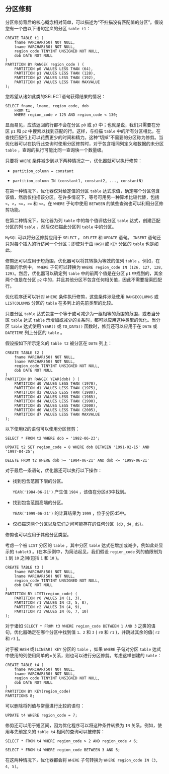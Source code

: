 ## 分区修剪

分区修剪背后的核心概念相对简单，可以描述为“不扫描没有匹配值的分区”。假设您有一个由以下语句定义的分区 `table t1`：
```
CREATE TABLE t1 (
    fname VARCHAR(50) NOT NULL,
    lname VARCHAR(50) NOT NULL,
    region_code TINYINT UNSIGNED NOT NULL,
    dob DATE NOT NULL
)
PARTITION BY RANGE( region_code ) (
    PARTITION p0 VALUES LESS THAN (64),
    PARTITION p1 VALUES LESS THAN (128),
    PARTITION p2 VALUES LESS THAN (192),
    PARTITION p3 VALUES LESS THAN MAXVALUE
);
```

您希望从诸如此类的SELECT语句获得结果的情况：
```
SELECT fname, lname, region_code, dob
    FROM t1
    WHERE region_code > 125 AND region_code < 130;
```

显而易见，应该返回的行都不会在分区 `p0` 或 `p3` 中；也就是说，我们只需要在分区 `p1` 和 `p2` 中搜索以找到匹配的行。这样，与扫描 `table` 中的所有分区相比，在查找匹配行上可以花费更少的时间和精力。这种“切掉”不需要的分区称为修剪。当优化器可以在执行此查询时使用分区修剪时，对于包含相同列定义和数据的未分区 `table` ，查询的执行可能比同一查询快一个数量级。

只要将 `WHERE` 条件减少到以下两种情况之一，优化器就可以执行修剪：

- `partition_column = constant`

- `partition_column IN (constant1, constant2, ..., constantN)`

在第一种情况下，优化器仅对给定值的分区 `table` 达式求值，确定哪个分区包含该值，然后仅扫描该分区。在许多情况下，等号可用另一种算术比较代替，包括 `<`，`>`，`<=`，`>=` 和 `<>`。在 `WHERE` 子句中使用 `BETWEEN` 的某些查询也可以利用分区修剪功能。

在第二种情况下，优化器为列 `table` 中的每个值评估分区 `table` 达式，创建匹配分区的列 `table` ，然后仅扫描此分区列 `table` 中的分区。

`MySQL` 可以将分区修剪应用于 `SELECT` ， `DELETE` 和 `UPDATE` 语句。 `INSERT` 语句还只对每个插入的行访问一个分区；即使对于由 `HASH` 或 `KEY` 分区的 `table` 也是如此。

修剪还可以应用于短范围，优化器可以将其转换为等效的值列 `table` 。例如，在前面的示例中， `WHERE` 子句可以转换为 `WHERE region_code IN (126, 127, 128, 129)`。然后，优化器可以确定列 `table` 中的前两个值是在分区 `p1` 中找到的，其余两个值是在分区 `p2` 中的，并且其他分区不包含任何相关值，因此不需要搜索匹配行。

优化程序还可以针对 `WHERE` 条件执行修剪，这些条件涉及使用 `RANGECOLUMNS` 或 `LISTCOLUMNS` 分区的 `table` 在多列上的先前类型的比较。

只要分区 `table` 达式包含一个等于或可减少为一组相等的范围的范围，或者当分区 `table` 达式 `table` 示增加或减少的关系时，都可以应用这种类型的优化。当分区 `table` 达式使用 `YEAR()` 或 `TO_DAYS()` 函数时，修剪还可以应用于在 `DATE` 或 `DATETIME` 列上分区的 `table` 。

假设按如下所示定义的 `table t2` 被分区在 `DATE` 列上：
```
CREATE TABLE t2 (
    fname VARCHAR(50) NOT NULL,
    lname VARCHAR(50) NOT NULL,
    region_code TINYINT UNSIGNED NOT NULL,
    dob DATE NOT NULL
)
PARTITION BY RANGE( YEAR(dob) ) (
    PARTITION d0 VALUES LESS THAN (1970),
    PARTITION d1 VALUES LESS THAN (1975),
    PARTITION d2 VALUES LESS THAN (1980),
    PARTITION d3 VALUES LESS THAN (1985),
    PARTITION d4 VALUES LESS THAN (1990),
    PARTITION d5 VALUES LESS THAN (2000),
    PARTITION d6 VALUES LESS THAN (2005),
    PARTITION d7 VALUES LESS THAN MAXVALUE
);
```

以下使用t2的语句可以使用分区修剪：
```
SELECT * FROM t2 WHERE dob = '1982-06-23';

UPDATE t2 SET region_code = 8 WHERE dob BETWEEN '1991-02-15' AND '1997-04-25';

DELETE FROM t2 WHERE dob >= '1984-06-21' AND dob <= '1999-06-21'
```

对于最后一条语句，优化器还可以执行以下操作：

- 找到包含范围下限的分区。

   `YEAR('1984-06-21')` 产生值 `1984` ，该值在分区d3中找到。

- 找到包含范围高端的分区。

    `YEAR('1999-06-21')` 的计算结果为 `1999` ，位于分区d5中。

- 仅扫描这两个分区以及它们之间可能存在的任何分区（`d3` , `d4` , `d5`）。

修剪也可以应用于其他分区类型。

考虑一个被 `LIST` 分区的 `table` ，其中分区 `table` 达式在增加或减少，例如此处显示的 `tablet3` 。(在本示例中，为简洁起见，我们假设 `region_code` 列的值限制为 `1` 到 `10` 之间(包括 `1` 和 `10` )。
```
CREATE TABLE t3 (
    fname VARCHAR(50) NOT NULL,
    lname VARCHAR(50) NOT NULL,
    region_code TINYINT UNSIGNED NOT NULL,
    dob DATE NOT NULL
)
PARTITION BY LIST(region_code) (
    PARTITION r0 VALUES IN (1, 3),
    PARTITION r1 VALUES IN (2, 5, 8),
    PARTITION r2 VALUES IN (4, 9),
    PARTITION r3 VALUES IN (6, 7, 10)
);
```

对于诸如 `SELECT * FROM t3 WHERE region_code BETWEEN 1 AND 3` 之类的语句，优化器确定在哪个分区中找到值 `1、2` 和 `3` ( `r0` 和 `r1` )，并跳过其余的值( `r2` 和 `r3` )。

对于被 `HASH` 或`[LINEAR] KEY` 分区的 `table` ，如果 `WHERE` 子句对分区 `table` 达式中使用的列使用简单的=关系，则也可以进行分区修剪。考虑这样创建的 `table`：
```
CREATE TABLE t4 (
    fname VARCHAR(50) NOT NULL,
    lname VARCHAR(50) NOT NULL,
    region_code TINYINT UNSIGNED NOT NULL,
    dob DATE NOT NULL
)
PARTITION BY KEY(region_code)
PARTITIONS 8;
```

可以删除将列值与常量进行比较的语句：
```
UPDATE t4 WHERE region_code = 7;
```

修剪还可以用于短区间，因为优化程序可以将这种条件转换为 `IN` 关系。例如，使用与先前定义的 `table t4` 相同的查询可以被修剪：
```
SELECT * FROM t4 WHERE region_code > 2 AND region_code < 6;

SELECT * FROM t4 WHERE region_code BETWEEN 3 AND 5;
```

在这两种情况下，优化器都会将 `WHERE` 子句转换为 `WHERE region_code IN (3, 4, 5)`。